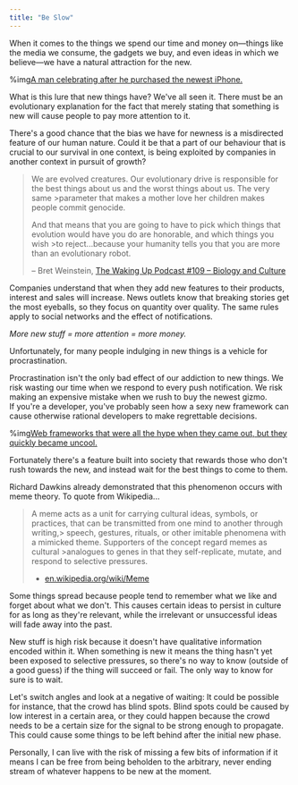 ```yaml
---
title: "Be Slow"
---
```


When it comes to the things we spend our time and money on—things like the media we consume, the gadgets we buy, and even ideas in which we believe—we have a natural attraction for the new.

%img[A man celebrating after he purchased the newest iPhone.](https://a.nosaj.io/slow/apple.jpg)

What is this lure that new things have? We've all seen it. There must be an evolutionary explanation for the fact that merely stating that something is new will cause people to pay more attention to it. 

There's a good chance that the bias we have for newness is a misdirected feature of our human nature. Could it be that a part of our behaviour that is crucial to our survival in one context, is being exploited by companies in another context in pursuit of growth?

>We are evolved creatures. Our evolutionary drive is responsible for the best things about us and the worst things about us. The very same >parameter that makes a mother love her children makes people commit genocide.
>
>And that means that you are going to have to pick which things that evolution would have you do are honorable, and which things you wish >to reject...because your humanity tells you that you are more than an evolutionary robot.
>
>– Bret Weinstein, [The Waking Up Podcast #109 – Biology and Culture](https://samharris.org/podcasts/109-biology-culture/)

Companies understand that when they add new features to their products, interest and sales will increase. News outlets know that breaking stories get the most eyeballs, so they focus on quantity over quality. The same rules apply to social networks and the effect of notifications. 

_More new stuff = more attention = more money._

Unfortunately, for many people indulging in new things is a vehicle for procrastination. 

Procrastination isn't the only bad effect of our addiction to new things. We risk wasting our time when we respond to every push notification. We risk making an expensive mistake when we rush to buy the newest gizmo.  
If you're a developer, you've probably seen how a sexy new framework can cause otherwise rational developers to make regrettable decisions.

%img[Web frameworks that were all the hype when they came out, but they quickly became uncool.](https://a.nosaj.io/slow/frameworks.jpg)

Fortunately there's a feature built into society that rewards those who don't rush towards the new, and instead wait for the best things to come to them. 

Richard Dawkins already demonstrated that this phenomenon occurs with meme theory. To quote from Wikipedia...

>A meme acts as a unit for carrying cultural ideas, symbols, or practices, that can be transmitted from one mind to another through writing,> speech, gestures, rituals, or other imitable phenomena with a mimicked theme. Supporters of the concept regard memes as cultural >analogues to genes in that they self-replicate, mutate, and respond to selective pressures.
>
>- [en.wikipedia.org/wiki/Meme](https://en.wikipedia.org/wiki/Meme)

Some things spread because people tend to remember what we like and forget about what we don't. This causes certain ideas to persist in culture for as long as they're relevant, while the irrelevant or unsuccessful ideas will fade away into the past.

New stuff is high risk because it doesn't have qualitative information encoded within it. When something is new it means the thing hasn't yet been exposed to selective pressures, so there's no way to know (outside of a good guess) if the thing will succeed or fail. The only way to know for sure is to wait.

Let's switch angles and look at a negative of waiting: It could be possible for instance, that the crowd has blind spots. Blind spots could be caused by low interest in a certain area, or they could happen because the crowd needs to be a certain size for the signal to be strong enough to propagate. This could cause some things to be left behind after the initial new phase.

Personally, I can live with the risk of missing a few bits of information if it means I can be free from being beholden to the arbitrary, never ending stream of whatever happens to be new at the moment.